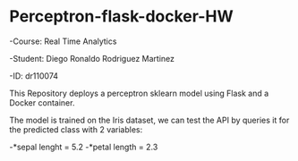 # Perceptron-flask-docker-HW

-Course: Real Time Analytics

-Student: Diego Ronaldo Rodriguez Martinez

-ID: dr110074 

This Repository deploys a perceptron sklearn model using Flask and a Docker container.

The model is trained on the Iris dataset, we can test the API by queries it for the predicted class with 2 variables:

-*sepal lenght = 5.2
-*petal length = 2.3

